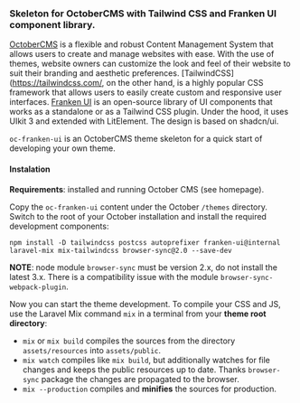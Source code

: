 ### Skeleton for OctoberCMS with Tailwind CSS and Franken UI component library.

[OctoberCMS](https://octobercms.com/) is a flexible and robust Content Management System that allows users
to create and manage websites with ease. With the use of themes, website owners can customize the look and
feel of their website to suit their branding and aesthetic preferences. [TailwindCSS](https://tailwindcss.com/,
on the other hand, is a highly popular CSS framework that allows users to easily create custom and responsive
user interfaces. [Franken UI](https://franken-ui.dev/) is an open-source library of UI components that works
as a standalone or as a Tailwind CSS plugin. Under the hood, it uses UIkit 3 and extended with LitElement.
The design is based on shadcn/ui.

`oc-franken-ui` is an OctoberCMS theme skeleton for a quick start of developing your own theme.

#### Instalation

**Requirements**: installed and running October CMS (see homepage).

Copy the `oc-franken-ui` content under the October `/themes` directory. Switch to the root of your October
installation and install the required development components:

```
npm install -D tailwindcss postcss autoprefixer franken-ui@internal laravel-mix mix-tailwindcss browser-sync@2.0 --save-dev
```

**NOTE**: node module `browser-sync` must be version 2.x, do not install the latest 3.x. There is a compatibility issue with the module
`browser-sync-webpack-plugin`.

Now you can start the theme development. To compile your CSS and JS, use the Laravel Mix command `mix`
in a terminal from your **theme root directory**:

* `mix` or `mix build` compiles the sources from the directory `assets/resources` into `assets/public`.
* `mix watch` compiles like `mix build`, but additionally watches for file changes and keeps the
   public resources up to date. Thanks `browser-sync` package the changes are propagated to the browser.
* `mix --production` compiles and **minifies** the sources for production.


